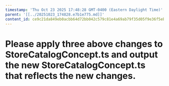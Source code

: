 ```yaml
---
timestamp: 'Thu Oct 23 2025 17:48:28 GMT-0400 (Eastern Daylight Time)'
parent: '[[../20251023_174828.e7b1e775.md]]'
content_id: ce9c21da849eb0acbb64d72bb042c579c81e4a69ab79f35d05f9e36f5eb38334
---
```


# Please apply three above changes to StoreCatalogConcept.ts and output the new StoreCatalogConcept.ts that reflects the new changes.
